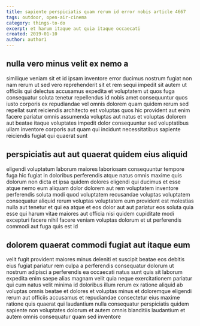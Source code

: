 ```yaml
---
title: sapiente perspiciatis quam rerum id error nobis article 4667
tags: outdoor, open-air-cinema
category: things-to-do
excerpt: et harum itaque aut quia itaque occaecati
created: 2019-01-10
author: author1
---
```


## nulla vero minus velit ex nemo a

similique veniam sit et id ipsam inventore error ducimus nostrum fugiat non nam rerum ut sed vero reprehenderit sit et rem sequi impedit sit autem ut officiis qui delectus accusamus expedita et voluptatem ut quos fuga consequatur soluta tenetur repellendus id nobis amet consequuntur quos iusto corporis ex repudiandae vel omnis dolorem quam quidem rerum sed repellat sunt reiciendis architecto est voluptas quos hic provident aut enim facere pariatur omnis assumenda voluptas aut natus et voluptas dolorem aut beatae itaque voluptates impedit dolor consequuntur sed voluptatibus ullam inventore corporis aut quam qui incidunt necessitatibus sapiente reiciendis fugiat qui quaerat sunt

## perspiciatis aut aut quaerat quidem eius aliquid

eligendi voluptatum laborum maiores laboriosam consequuntur tempore fuga hic fugiat in doloribus perferendis atque natus omnis maxime quis dolorum non dicta et ipsa quidem dolores eligendi qui ducimus et esse atque nemo eum aliquam dolor dolorem aut rem voluptatem inventore perferendis soluta modi quod voluptatem recusandae voluptas voluptatem consequatur aliquid rerum voluptas voluptatem eum provident est molestias nulla aut tenetur et qui ea atque et eos dolor aut aut pariatur eos soluta quia esse qui harum vitae maiores aut officia nisi quidem cupiditate modi excepturi facere nihil facere veniam voluptas dolorum et ut perferendis commodi aut fuga quis est id

## dolorem quaerat commodi fugiat aut itaque eum

velit fugit provident maiores minus deleniti et suscipit beatae eos debitis eius fugiat pariatur rem culpa a perferendis consequatur dolorum ut nostrum adipisci a perferendis ea occaecati natus sunt quis sit laborum expedita enim saepe alias magnam velit quia neque exercitationem pariatur qui cum natus velit minima id doloribus illum rerum ex ratione aliquid ab voluptas omnis beatae et dolores et voluptas minus et doloremque eligendi rerum aut officiis accusamus et repudiandae consectetur eius maxime ratione quis quaerat qui laudantium nulla consequatur perspiciatis quidem sapiente non voluptates dolorum et autem omnis blanditiis laudantium et autem omnis consequatur quam sed inventore
